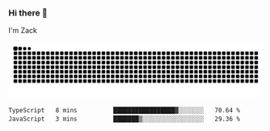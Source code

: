 ### Hi there 👋
I'm Zack

![](https://raw.githubusercontent.com/z4cki/z4cki/refs/heads/output/github-contribution-grid-snake.svg)
<!--START_SECTION:waka-->

```txt
TypeScript   8 mins          █████████████████▓░░░░░░░   70.64 %
JavaScript   3 mins          ███████▒░░░░░░░░░░░░░░░░░   29.36 %
```

<!--END_SECTION:waka-->
